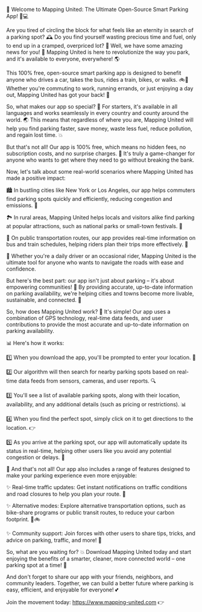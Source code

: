 🎉 Welcome to Mapping United: The Ultimate Open-Source Smart Parking App! 🚗💻

Are you tired of circling the block for what feels like an eternity in search of a parking spot? 🕰️ Do you find yourself wasting precious time and fuel, only to end up in a cramped, overpriced lot? 💸 Well, we have some amazing news for you! 📣 Mapping United is here to revolutionize the way you park, and it's available to everyone, everywhere! 🌎

This 100% free, open-source smart parking app is designed to benefit anyone who drives a car, takes the bus, rides a train, bikes, or walks. 🚲🚌 Whether you're commuting to work, running errands, or just enjoying a day out, Mapping United has got your back! 💪

So, what makes our app so special? 🤔 For starters, it's available in all languages and works seamlessly in every country and county around the world. 🌏 This means that regardless of where you are, Mapping United will help you find parking faster, save money, waste less fuel, reduce pollution, and regain lost time. 💥

But that's not all! Our app is 100% free, which means no hidden fees, no subscription costs, and no surprise charges. 🤑 It's truly a game-changer for anyone who wants to get where they need to go without breaking the bank.

Now, let's talk about some real-world scenarios where Mapping United has made a positive impact:

🏙️ In bustling cities like New York or Los Angeles, our app helps commuters find parking spots quickly and efficiently, reducing congestion and emissions. 🌆

🏞️ In rural areas, Mapping United helps locals and visitors alike find parking at popular attractions, such as national parks or small-town festivals. 🎉

🚂 On public transportation routes, our app provides real-time information on bus and train schedules, helping riders plan their trips more effectively. 🚌

💪 Whether you're a daily driver or an occasional rider, Mapping United is the ultimate tool for anyone who wants to navigate the roads with ease and confidence.

But here's the best part: our app isn't just about parking – it's about empowering communities! 🌟 By providing accurate, up-to-date information on parking availability, we're helping cities and towns become more livable, sustainable, and connected. 💚

So, how does Mapping United work? 🤔 It's simple! Our app uses a combination of GPS technology, real-time data feeds, and user contributions to provide the most accurate and up-to-date information on parking availability.

📊 Here's how it works:

1️⃣ When you download the app, you'll be prompted to enter your location. 📍

2️⃣ Our algorithm will then search for nearby parking spots based on real-time data feeds from sensors, cameras, and user reports. 🔍

3️⃣ You'll see a list of available parking spots, along with their location, availability, and any additional details (such as pricing or restrictions). 📊

4️⃣ When you find the perfect spot, simply click on it to get directions to the location. 👉

5️⃣ As you arrive at the parking spot, our app will automatically update its status in real-time, helping other users like you avoid any potential congestion or delays. 🔄

🌟 And that's not all! Our app also includes a range of features designed to make your parking experience even more enjoyable:

✨ Real-time traffic updates: Get instant notifications on traffic conditions and road closures to help you plan your route. 🚗

✨ Alternative modes: Explore alternative transportation options, such as bike-share programs or public transit routes, to reduce your carbon footprint. 🚌🚲

✨ Community support: Join forces with other users to share tips, tricks, and advice on parking, traffic, and more! 👥

So, what are you waiting for? 💥 Download Mapping United today and start enjoying the benefits of a smarter, cleaner, more connected world – one parking spot at a time! 🌟

And don't forget to share our app with your friends, neighbors, and community leaders. Together, we can build a better future where parking is easy, efficient, and enjoyable for everyone! 💕

Join the movement today: https://www.mapping-united.com 👉